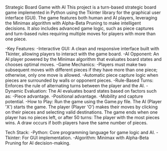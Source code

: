 Strategic Board Game with AI
This project is a turn-based strategic board game implemented in Python using the Tkinter library for the graphical user interface (GUI). The game features both human and AI players, leveraging the Minimax algorithm with Alpha-Beta Pruning to make intelligent decisions. It also includes advanced game logic, such as piece captures and turn-based rules requiring multiple moves for players with more than one piece.

-Key Features:
  -Interactive GUI: A clean and responsive interface built with Tkinter, allowing players to interact with the game board.
  -AI Opponent: An AI player powered by the Minimax algorithm that evaluates board states and chooses optimal moves.
-Game Mechanics:
  -Players must make two subsequent moves with different pieces if they have more than one piece; otherwise, only one move is allowed.
  -Automatic piece capture logic when pieces are surrounded by walls or opponent pieces.
  -Rule-Based Turns: Enforces the rule of alternating turns between the player and the AI.
  -Dynamic Evaluation: The AI evaluates board states based on factors such as:
  -Piece advantage.
  -Positional advantage.
  -Mobility and capture potential.
-How to Play:
Run the game using the Game.py file.
The AI (Player 'X') starts the game.
The player (Player 'O') makes their moves by clicking on their pieces and selecting valid destinations.
The game ends when one player has no pieces left, or after 50 turns:
The player with the most pieces wins.
A draw occurs if both players have the same number of pieces.


Tech Stack:
  -Python: Core programming language for game logic and AI.
  -Tkinter: For GUI implementation.
  -Algorithm: Minimax with Alpha-Beta Pruning for AI decision-making.
